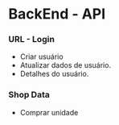 # BackEnd - API

### URL - Login
- Criar usuário
- Atualizar dados de usuário.
- Detalhes do usuário.
	
### Shop Data
- Comprar unidade

